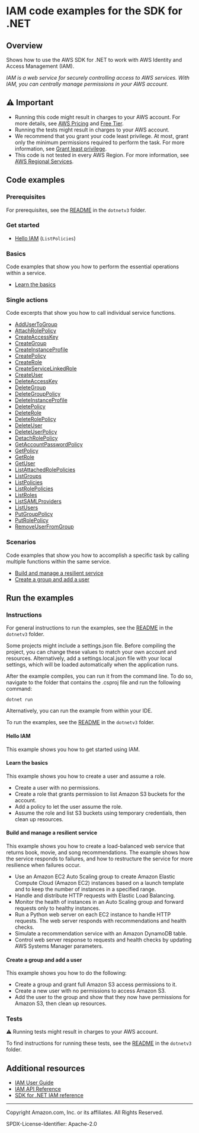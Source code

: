 # IAM code examples for the SDK for .NET

## Overview

Shows how to use the AWS SDK for .NET to work with AWS Identity and Access Management (IAM).

<!--custom.overview.start-->
<!--custom.overview.end-->

_IAM is a web service for securely controlling access to AWS services. With IAM, you can centrally manage permissions in your AWS account._

## ⚠ Important

* Running this code might result in charges to your AWS account. For more details, see [AWS Pricing](https://aws.amazon.com/pricing/) and [Free Tier](https://aws.amazon.com/free/).
* Running the tests might result in charges to your AWS account.
* We recommend that you grant your code least privilege. At most, grant only the minimum permissions required to perform the task. For more information, see [Grant least privilege](https://docs.aws.amazon.com/IAM/latest/UserGuide/best-practices.html#grant-least-privilege).
* This code is not tested in every AWS Region. For more information, see [AWS Regional Services](https://aws.amazon.com/about-aws/global-infrastructure/regional-product-services).

<!--custom.important.start-->
<!--custom.important.end-->

## Code examples

### Prerequisites

For prerequisites, see the [README](../README.md#Prerequisites) in the `dotnetv3` folder.


<!--custom.prerequisites.start-->
<!--custom.prerequisites.end-->

### Get started

- [Hello IAM](Actions/HelloIAM.cs#L4) (`ListPolicies`)


### Basics

Code examples that show you how to perform the essential operations within a service.

- [Learn the basics](Scenarios/IAMBasics/IAMBasics.cs)


### Single actions

Code excerpts that show you how to call individual service functions.

- [AddUserToGroup](Actions/IAMWrapper.cs#L22)
- [AttachRolePolicy](Actions/IAMWrapper.cs#L42)
- [CreateAccessKey](Actions/IAMWrapper.cs#L62)
- [CreateGroup](Actions/IAMWrapper.cs#L82)
- [CreateInstanceProfile](../cross-service/ResilientService/AutoScalerActions/AutoScalerWrapper.cs#L86)
- [CreatePolicy](Actions/IAMWrapper.cs#L96)
- [CreateRole](Actions/IAMWrapper.cs#L116)
- [CreateServiceLinkedRole](Actions/IAMWrapper.cs#L138)
- [CreateUser](Actions/IAMWrapper.cs#L159)
- [DeleteAccessKey](Actions/IAMWrapper.cs#L173)
- [DeleteGroup](Actions/IAMWrapper.cs#L194)
- [DeleteGroupPolicy](Actions/IAMWrapper.cs#L208)
- [DeleteInstanceProfile](../cross-service/ResilientService/AutoScalerActions/AutoScalerWrapper.cs#L504)
- [DeletePolicy](Actions/IAMWrapper.cs#L230)
- [DeleteRole](Actions/IAMWrapper.cs#L245)
- [DeleteRolePolicy](Actions/IAMWrapper.cs#L259)
- [DeleteUser](Actions/IAMWrapper.cs#L279)
- [DeleteUserPolicy](Actions/IAMWrapper.cs#L294)
- [DetachRolePolicy](Actions/IAMWrapper.cs#L310)
- [GetAccountPasswordPolicy](Actions/IAMWrapper.cs#L330)
- [GetPolicy](Actions/IAMWrapper.cs#L343)
- [GetRole](Actions/IAMWrapper.cs#L358)
- [GetUser](Actions/IAMWrapper.cs#L377)
- [ListAttachedRolePolicies](Actions/IAMWrapper.cs#L391)
- [ListGroups](Actions/IAMWrapper.cs#L412)
- [ListPolicies](Actions/IAMWrapper.cs#L432)
- [ListRolePolicies](Actions/IAMWrapper.cs#L452)
- [ListRoles](Actions/IAMWrapper.cs#L473)
- [ListSAMLProviders](Actions/IAMWrapper.cs#L493)
- [ListUsers](Actions/IAMWrapper.cs#L506)
- [PutGroupPolicy](Actions/IAMWrapper.cs#L548)
- [PutRolePolicy](Actions/IAMWrapper.cs#L571)
- [RemoveUserFromGroup](Actions/IAMWrapper.cs#L526)

### Scenarios

Code examples that show you how to accomplish a specific task by calling multiple
functions within the same service.

- [Build and manage a resilient service](../cross-service/ResilientService/ResilientServiceWorkflow/ResilientServiceWorkflow.cs)
- [Create a group and add a user](Scenarios/IamScenariosCommon/S3Wrapper.cs)


<!--custom.examples.start-->
<!--custom.examples.end-->

## Run the examples

### Instructions

For general instructions to run the examples, see the
[README](../README.md#building-and-running-the-code-examples) in the `dotnetv3` folder.

Some projects might include a settings.json file. Before compiling the project,
you can change these values to match your own account and resources. Alternatively,
add a settings.local.json file with your local settings, which will be loaded automatically
when the application runs.

After the example compiles, you can run it from the command line. To do so, navigate to
the folder that contains the .csproj file and run the following command:

```
dotnet run
```

Alternatively, you can run the example from within your IDE.


<!--custom.instructions.start-->
To run the examples, see the [README](../README.md#building-and-running-the-code-examples) in the `dotnetv3` folder.
<!--custom.instructions.end-->

#### Hello IAM

This example shows you how to get started using IAM.


#### Learn the basics

This example shows you how to create a user and assume a role. 

- Create a user with no permissions.
- Create a role that grants permission to list Amazon S3 buckets for the account.
- Add a policy to let the user assume the role.
- Assume the role and list S3 buckets using temporary credentials, then clean up resources.

<!--custom.basic_prereqs.iam_Scenario_CreateUserAssumeRole.start-->
<!--custom.basic_prereqs.iam_Scenario_CreateUserAssumeRole.end-->


<!--custom.basics.iam_Scenario_CreateUserAssumeRole.start-->
<!--custom.basics.iam_Scenario_CreateUserAssumeRole.end-->


#### Build and manage a resilient service

This example shows you how to create a load-balanced web service that returns book, movie, and song recommendations. The example shows how the service responds to failures, and how to restructure the service for more resilience when failures occur.

- Use an Amazon EC2 Auto Scaling group to create Amazon Elastic Compute Cloud (Amazon EC2) instances based on a launch template and to keep the number of instances in a specified range.
- Handle and distribute HTTP requests with Elastic Load Balancing.
- Monitor the health of instances in an Auto Scaling group and forward requests only to healthy instances.
- Run a Python web server on each EC2 instance to handle HTTP requests. The web server responds with recommendations and health checks.
- Simulate a recommendation service with an Amazon DynamoDB table.
- Control web server response to requests and health checks by updating AWS Systems Manager parameters.

<!--custom.scenario_prereqs.cross_ResilientService.start-->
<!--custom.scenario_prereqs.cross_ResilientService.end-->


<!--custom.scenarios.cross_ResilientService.start-->
<!--custom.scenarios.cross_ResilientService.end-->

#### Create a group and add a user

This example shows you how to do the following:

- Create a group and grant full Amazon S3 access permissions to it.
- Create a new user with no permissions to access Amazon S3.
- Add the user to the group and show that they now have permissions for Amazon S3, then clean up resources.

<!--custom.scenario_prereqs.iam_Scenario_GroupBasics.start-->
<!--custom.scenario_prereqs.iam_Scenario_GroupBasics.end-->


<!--custom.scenarios.iam_Scenario_GroupBasics.start-->
<!--custom.scenarios.iam_Scenario_GroupBasics.end-->

### Tests

⚠ Running tests might result in charges to your AWS account.


To find instructions for running these tests, see the [README](../README.md#Tests)
in the `dotnetv3` folder.



<!--custom.tests.start-->
<!--custom.tests.end-->

## Additional resources

- [IAM User Guide](https://docs.aws.amazon.com/IAM/latest/UserGuide/introduction.html)
- [IAM API Reference](https://docs.aws.amazon.com/IAM/latest/APIReference/welcome.html)
- [SDK for .NET IAM reference](https://docs.aws.amazon.com/sdkfornet/v3/apidocs/items/IAM/NIAM.html)

<!--custom.resources.start-->
<!--custom.resources.end-->

---

Copyright Amazon.com, Inc. or its affiliates. All Rights Reserved.

SPDX-License-Identifier: Apache-2.0